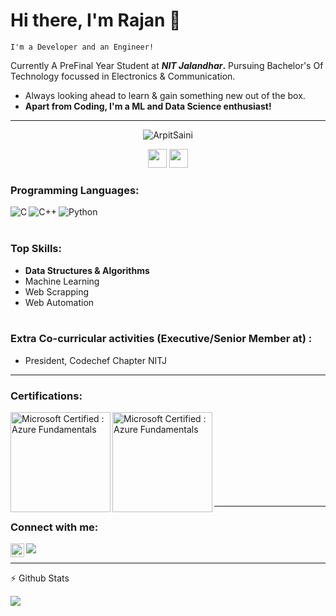 # Hi there, I'm Rajan 👋
`I'm a Developer and an Engineer!`

Currently A PreFinal Year Student at **_NIT Jalandhar_.**
Pursuing Bachelor's Of Technology focussed in Electronics & Communication.

- Always looking ahead to learn & gain something new out of the box.
- **Apart from Coding, I'm a ML and Data Science enthusiast!**

<hr/>
<p align="center">
  <img src="https://github-readme-stats.vercel.app/api?username=codeme13&show_icons=true" alt="ArpitSaini">
</p>
  <p align="center">
                   <a href="https://www.linkedin.com/in/arpit5437" target="_blank"><img src="https://cdn.jsdelivr.net/npm/simple-icons@3.0.1/icons/linkedin.svg" height="30" width="30"></a>
                       <a href="https://twitter.com/arpitsaini123" target="_blank"><img src="https://cdn.jsdelivr.net/npm/simple-icons@3.0.1/icons/twitter.svg" height="30" width="30"></a>
  </p>
  
### Programming Languages:
<img align="left" alt="C" src="https://img.icons8.com/color/50/000000/c-programming.png" />
<img align="left" alt="C++" src="https://img.icons8.com/color/50/000000/c-plus-plus-logo.png"/>
<img align="left" alt="Python" src="https://img.icons8.com/ios-glyphs/50/000000/python.png" />
<br/><br/>

### Top Skills:

-  **Data Structures & Algorithms**
-  Machine Learning
- Web Scrapping
- Web Automation
<br/><br/>
### Extra Co-curricular activities (Executive/Senior Member at) :

- President, Codechef Chapter NITJ

<hr/>

### Certifications:
<img align="left" alt="Microsoft Certified : Azure Fundamentals" src="https://images.youracclaim.com/size/680x680/images/5c8fca38-b0d2-49e5-9ad2-f3f8e79b327f/azure-data-scientist-associate-600x600.png" width="160" height="160" />
<img align="left" alt="Microsoft Certified : Azure Fundamentals" src="https://images.youracclaim.com/size/680x680/images/1fab226c-0e60-4b45-9853-1905a4b6853a/azure-ai-engineer-600x600.png" width="160" height="160" />
<br/><br/><br/><br/><br/><br/><br/><br/>
<hr />

### Connect with me:

[<img align="left" alt="codeSTACKr | LinkedIn" width="22px" src="https://cdn.jsdelivr.net/npm/simple-icons@v3/icons/linkedin.svg" />][linkedin]
[<img align="left" src="https://img.icons8.com/material-sharp/24/000000/github.png"/>][github]

[linkedin]: https://linkedin.com/in/rajan-arora-06121999
[github]: https://www.github.com/rajanarora1999

<br/><hr/>

:zap: Github Stats

  <!--<img align="left" alt="Amardeep's Github Status" src="https://github-readme-stats.vercel.app/api?username=rajanarora1999&show_icons=true&hide_border=true&theme=dracula" />-->
  <img align="left" src="https://github-readme-stats.vercel.app/api/top-langs/?username=rajanarora1999&theme=dracula&layout=compact" />
